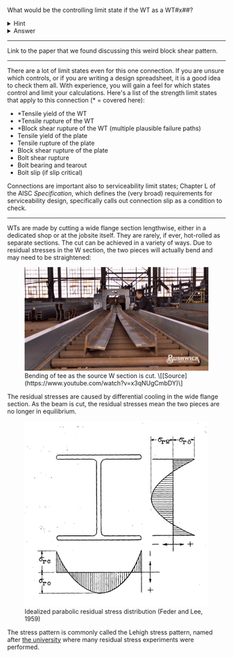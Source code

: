What would be the controlling limit state if the WT as a WT#x##?

<details>
    <summary>Hint</summary>
    Here's a hint!
</details>

<details>
    <summary>Answer</summary>
    Simplified calculations...
</details>

-----------------------------------

Link to the paper that we found discussing this weird block shear pattern.

-----------------------------------

There are a lot of limit states even for this one connection.
If you are unsure which controls, or if you are writing a design spreadsheet, it is a good idea to check them all.
With experience, you will gain a feel for which states control and limit your calculations.
Here's a list of the strength limit states that apply to this connection (* = covered here):

- *Tensile yield of the WT
- *Tensile rupture of the WT
- *Block shear rupture of the WT (multiple plausible failure paths)
- Tensile yield of the plate
- Tensile rupture of the plate
- Block shear rupture of the plate
- Bolt shear rupture
- Bolt bearing and tearout
- Bolt slip (if slip critical)

Connections are important also to serviceability limit states;
Chapter L of the AISC *Specification*,
which defines the (very broad) requirements for serviceability design,
specifically calls out connection slip as a condition to check.

-----------------------------------

WTs are made by cutting a wide flange section lengthwise, either in a dedicated shop
or at the jobsite itself.
They are rarely, if ever, hot-rolled as separate sections.
The cut can be achieved in a variety of ways.
Due to residual stresses in the W section, the two pieces will actually bend
and may need to be straightened:

<figure>
    <img src="./bending-of-tee-when-cut.gif">
    <figcaption>Bending of tee as the source W section is cut. \[[Source](https://www.youtube.com/watch?v=x3qNUgCmbDY)\]</figcaption>
</figure>

The residual stresses are caused by differential cooling in the wide flange section.
As the beam is cut, the residual stresses mean the two pieces are no longer in equilibrium.

<figure>
    <img src="./idealized-parabolic.png">
    <figcaption>Idealized parabolic residual stress distribution (Feder and Lee, 1959)</figcaption>
</figure>

The stress pattern is commonly called the Lehigh stress pattern,
named after [the university](https://en.wikipedia.org/wiki/Lehigh_University) where many residual stress experiments were performed.
